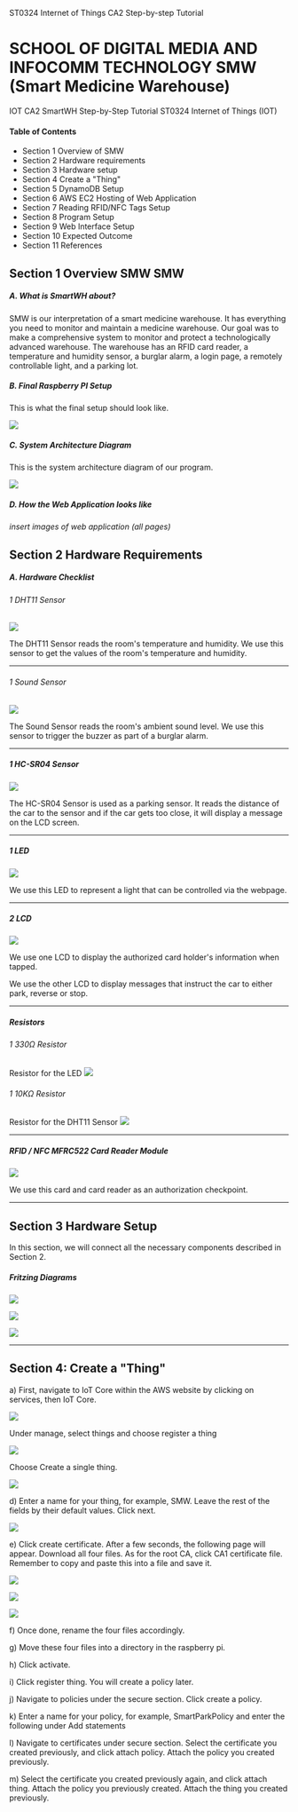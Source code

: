 
ST0324 Internet of Things CA2 Step-by-step Tutorial

SCHOOL OF DIGITAL MEDIA AND INFOCOMM TECHNOLOGY 
SMW (Smart Medicine Warehouse)
=============

IOT CA2 SmartWH
Step-by-Step Tutorial
ST0324 Internet of Things (IOT)

#### Table of Contents
- Section 1 Overview of SMW
- Section 2 Hardware requirements
- Section 3 Hardware setup
- Section 4 Create a "Thing"
- Section 5 DynamoDB Setup
- Section 6 AWS EC2 Hosting of Web Application
- Section 7 Reading RFID/NFC Tags Setup
- Section 8 Program Setup
- Section 9 Web Interface Setup
- Section 10 Expected Outcome
- Section 11 References


## Section 1 Overview SMW SMW
##### A.  What is SmartWH about?
SMW is our interpretation of a smart medicine warehouse. It has everything you need to monitor and maintain a medicine warehouse. Our goal was to make a comprehensive system to monitor and protect a technologically advanced warehouse. The warehouse has an RFID card reader, a temperature and humidity sensor, a burglar alarm, a login page, a remotely controllable light, and a parking lot.

##### B. Final Raspberry PI Setup
This is what the final setup should look like.

![](https://i.ibb.co/mNpBrbK/DSC-0135.jpg)

##### C. System Architecture Diagram
This is the system architecture diagram of our program.

![](https://i.ibb.co/9n5YmgB/System-Architecture-Diagram.jpg)

##### D. How the Web Application looks like

*insert images of web application (all pages)*

## Section 2 Hardware Requirements
##### A.  Hardware Checklist
###### 1 DHT11 Sensor

![](https://potentiallabs.com/cart/image/cache/catalog/new%20components/DHT11-800x800.jpg)

The DHT11 Sensor reads the room's temperature and humidity. We use this sensor to get the values of the room's temperature and humidity.

------------



###### 1 Sound Sensor

![](https://imgaz.staticbg.com/thumb/large/oaupload/banggood/images/1C/80/94db0a4e-61fa-4dc6-9533-83a7d301a016.JPG)

The Sound Sensor reads the room's ambient sound level. We use this sensor to trigger the buzzer as part of a burglar alarm.

------------

##### 1 HC-SR04 Sensor

![](https://www.makerlab-electronics.com/my_uploads/2016/05/ultrasonic-sensor-HCSR04-1.jpg)

The HC-SR04 Sensor is used as a parking sensor. It reads the distance of the car to the sensor and if the car gets too close, it will display a message on the LCD screen.

------------

##### 1 LED

![](https://www.taydaelectronics.com/media/catalog/product/cache/1/image/500x500/9df78eab33525d08d6e5fb8d27136e95/a/-/a-1554.jpg)

We use this LED to represent a light that can be controlled via the webpage.

------------

##### 2 LCD

![](https://www.dnatechindia.com/image/cache/catalog/16x2-alphanumeric-display-green-buy-india-500x500.jpg)

We use one LCD to display the authorized card holder's information when tapped.

We use the other LCD to display messages that instruct the car to either park, reverse or stop.

------------

##### Resistors
###### 1 330Ω Resistor
Resistor for the LED
![](https://storage.googleapis.com/stateless-www-faranux-com/2017/03/330-ohm.jpg)


###### 1 10KΩ Resistor
Resistor for the DHT11 Sensor
![](https://i.ebayimg.com/images/g/~OEAAOSwA3dYeQl6/s-l300.jpg)



------------

##### RFID / NFC MFRC522 Card Reader Module

![](https://mundialcomponentes.com.br/arquivos/produtos/imagens_adicionais/304eb202af63065ab456a07af402ac31d13d9599.jpeg)

We use this card and card reader as an authorization checkpoint.

------------


## Section 3 Hardware Setup
In this section, we will connect all the necessary components described in Section 2.

##### Fritzing Diagrams

![](https://i.ibb.co/0jHvyPX/IOT-andre-fritzing.png)

![](https://i.ibb.co/gtY11Zd/IOT-thara-fritzing.png)

![](https://i.ibb.co/pZNn9f5/IOT-immanuel-fritzing.png)

------------



## Section 4: Create a "Thing"
a) First, navigate to IoT Core within the AWS website by clicking on services, then IoT Core.

![](https://i.ibb.co/6rNMDfF/CAT-1.png)

Under manage, select things and choose register a thing

![](https://i.ibb.co/XsNvj38/CAT-2.png)

Choose Create a single thing.

![](https://i.ibb.co/Hd6whJy/CAT-3.png)

d) Enter a name for your thing, for example, SMW. Leave the rest of the fields by their
default values. Click next.

![](https://i.ibb.co/YQkyg1f/CAT-4.png)


e) Click create certificate. After a few seconds, the following page will appear. Download all
four files. As for the root CA, click CA1
certificate file. Remember to copy and paste this into a file and save it.

![](https://i.ibb.co/pvdb03R/CAT-5.png)

![](https://i.ibb.co/7Qj4fqt/CAT-6.png)

![](https://i.ibb.co/v1Whxhs/CAT-7.png)

f) Once done, rename the four files accordingly.



g) Move these four files into a directory in the raspberry pi.

h) Click activate.



i) Click register thing. You will create a policy later.



j) Navigate to policies under the secure section. Click create a policy.



k) Enter a name for your policy, for example, SmartParkPolicy and enter the following under
Add statements


l) Navigate to certificates under secure section. Select the certificate you created previously,
and click attach policy. Attach the policy you created previously.



m) Select the certificate you created previously again, and click attach thing. Attach the policy
you previously created. Attach the thing you created previously.

